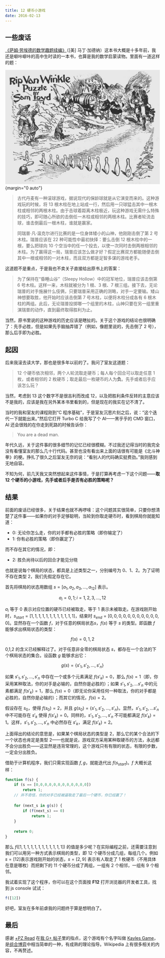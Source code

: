 ```yaml
---
title: 12 硬币小游戏
date: 2016-02-13
---
```


## 一些废话

[《萨姆·劳埃德的数学趣题续编》](http://book.douban.com/subject/1079701/)（[美] 马丁·加德纳）这本书大概是十多年前，我还是噼咔噼咔的高中生时读的一本书，也算是我的数学启蒙读物。里面有一道这样的题：

![瑞普·凡·温克尔的游戏](coins-13-bowling.png "瑞普·凡·温克尔的游戏"){margin="0 auto"}

> 古代丹麦有一种滚球游戏，据说现代的保龄球就是从它演变而来的。这种游戏玩的时候，将 13 根木柱在地上站成一行，然后用一只球猛击其中一根木柱或相邻的两根木柱。由于击球着距离木柱极近，玩这种游戏无需什么特殊的技巧，即可随心所欲的击倒任一木柱或相邻的两根木柱。比赛者轮流击球，谁击倒最后一根木柱，谁就是赢家。
>
> 同瑞普·凡·温克尔进行比赛的是一位身体矮小的山神，他刚刚击倒了第 2 号木柱。瑞普应该在 22 种可能性中最初抉择：要么击倒 12 根木柱中的一根，要么把球向 10 个空当中的任一个投去，以使一次同时击倒两根相邻的木柱。为了赢得这一局，瑞普应该怎么做才好？假定比赛双方都能随便击倒其中一根或相邻的一对木柱，而且双方都是足智多谋的游戏老手。

这道题不是重点，于是我也不卖关子直接给出原书上的答案：

> 为了保持在“昏睡山谷”（Sleepy Hollow）中的冠军地位，瑞普应该击倒第 6 号木柱。这样一来，木柱就被分为 1 根、3 根、7 根三组。接下去，无论瑞普的对手施展什么伎俩，只要瑞普采用正确的测略，对手一定要输。矮山神想要取胜，他开始时应该击倒第 7 号木柱，以便将木柱分成各有 6 根木柱的两组。此后，无论瑞普投掷哪一个组里的木柱，山神只要在另一组里重演瑞普的动作，直到最终取得胜利为止。

当然，原书里说的这种游戏的历史应该是瞎扯的。关于这个游戏的结论也很明确了：先手必胜，但是如果先手脑抽弄错了（例如，像题里说的，先击倒了 2 号），那么后手即为必胜。

## 起因

后来我滚去读大学，那也是很多年以前的了。我问了室友这道题：

> 12 个硬币依次相邻，两个人轮流取走硬币；每人每个回合可以取走任意 1 枚，或者相邻的 2 枚硬币；取走最后一枚硬币的人为**负**。先手或者后手应该怎么玩？

当然，考虑到 13 这个数字不是很吉利而改成 12，以及把胜利条件反转的主意应该不是我的，应该是我在另外某本书里看到的，但是现在的我实在记不清了。

当时的我和室友的课程刚到“C 程序基础”，于是室友沉思片刻之后，说：“这个迭代一下就能出来。”然后它打开 Turbo C 给我写了个 AI——黑乎乎的 CMD 窗口，AI 还会很贱的在你走到死路的时候告诉你：

> You are a dead man.

年代久远，关于这件事的很多细节的记忆已经很模糊。不过我还记得当时的我完全没有看懂室友的那么几十行代码。甚至也没有看出来上面的话很有可能是《北斗神拳》的梗。挣扎了很久之后室友无奈的说：“看别人的代码确实挺费劲。”我则感到无地自容。

不知为何，前几天我又突然想起来这件事情，于是打算再考虑一下这个问题——**取 12 个硬币的小游戏，先手或者后手是否有必胜的策略呢？**

## 结果

前面的废话已经很多，关于结果也就不再啰嗦：这个问题其实很简单，只要你想清楚了这件事——如果你的对手足够聪明，当轮到你取走硬币时，看到棋局你就能知道：

- 0: 无论你怎么走，你的对手都有必胜的策略（即你输定了）
- 1: 你有必胜的策略（即你赢定了）

而不存在其它的情况，即：

- 2: 胜负尚待以后的回合才能见分晓

也就是说每个棋局的状态，都具是上述类型之一，分别编号为 0、1、2。为了证明不存在类型 2，我们先假定存在它。

首先将棋局的状态用数组 $s = [a_1, a_2, a_3, ... , a_{12}]$ 表示。

$$a_i=0,1; i=1, 2, 3, ... , 12$$

$a_i$ 等于 0 表示对应位置的硬币已经被取走，等于 1 表示未被取走。在游戏刚开始时，$s_{start}=[1,1,1,1,1,1,1,1,1,1,1,1]$，结束时 $s_{end}=[0,0,0,0,0,0,0,0,0,0,0,0]$。显然存在一个函数 $f$，对于任意的棋局状态$s$，$f(s)$ 等于 $s$ 的类型。即函数 $f$ 能够求出棋局状态的类型：

$$f(s)=0,1,2$$

0,1,2 的含义已经解释过了。对于任意非全零的棋局状态 $s$，都存在一个合法的下个棋局状态的集合。设函数 $g$ 能够求出它：

$$g(s)=\{s'_1, s'_2, ..., s'_n\}$$

如果 $s'_1, s'_2, ..., s'_n$ 中存在一个或多个元素满足 $f(s'_k)=0$，那么 $f(s)=1$（即，你采用某种取法，你的对手是必输的，自然你是必胜的）；如果 $s'_1, s'_2, ...s'_n$ 中的元素都满足 $f(s'_k)=1$，那么 $f(s)=0$（即无论你采用任何一种取法，你的对手都是必胜的，自然你是必输的）；而其它的情况，$f(s)=2$。

假设存在 $s_0$，使得 $f(s_0)=2$，并且 $g(s_0)=\{s'_1, s'_2, ..., s'_n\}$。显然，$s'_1, s'_2, ...s'_n$ 中不可能存在 $s'_k$ 使得 $f(s'_k)=0$。同样的，$s'_1, s'_2, ..., s'_n$ 不可能都满足 $f(s'_k)=1$。这样，$s'_1, s'_2, ..., s'_n$ 中必然存在 $s'_k$，满足 $f(s'_k)=2$。

上面得出的结论的意思是，如果某个棋局状态的类型是 2，那么它的某个合法的下一个状态也肯定是类型 2——也就是说，游戏双方采用某种取硬币的方法，永远都不会分出胜负——这显然是违背常理的，这个游戏只有有限的状态，有限的步数，一定会分出胜负。

借助于计算机程序，我们只需实现函数 $f, g$，就能迭代出 $f(s_{start})$。$f$ 大概长这样：

```javascript
function f(s) {
    if (s == [0,0,0,0,0,0,0,0,0,0,0,0])
        return 1;
    // 并不奇怪，你的对手已经被逼取走了最后一个硬币，你已经赢了！

    for (next_s in g(s)) {
        if (f(next_s) == 0)
            return 1;
    }

    return 0;
}
```

那么 $f([1,1,1,1,1,1,1,1,1,1,1,1])$ 的值是多少呢？在实际编程之前，还需要注意到我们可以用另一种方式表示棋局的类型，即 12 个硬币分成几组，每组几个。例如$s = [12]$表示游戏刚开始的状态，$s=[2,9]$ 表示有人取走了 1 枚硬币（不用具体在意是哪枚）而把剩下的 11 个硬币分成了两组，一组有 2 个相邻，一组有 9 个相邻。

我试着实现了这个程序，你可以在这个页面按 **F12** 打开浏览器的开发者工具，找到 js console 试试：

```javascript
f([12])
```

好吧，室友在多年前虐我的问题终于算是想明白了。

## 最后

感谢 [+PZ Read](https://plus.google.com/u/0/107552441700509994147) 在[我 G+ 帖子](https://plus.google.com/u/0/+MichiruMorishita/posts/2yymPYDHMNG)里的指点，这个游戏有个名字叫做 [Kayles Game](https://en.wikipedia.org/wiki/Kayles)，是[组合博弈](https://en.wikipedia.org/wiki/Combinatorial_game_theory)中相当简单的一种，有成熟的理论指导。Wikipedia 上有很多相关的内容，不再赘述。

<script src="12-coins-game.js"></script>
